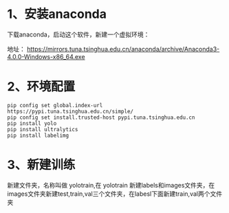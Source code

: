 
# 1、安装anaconda

下载anaconda，启动这个软件，新建一个虚拟环境：

地址： https://mirrors.tuna.tsinghua.edu.cn/anaconda/archive/Anaconda3-4.0.0-Windows-x86_64.exe

# 2、环境配置

```shell
pip config set global.index-url https://pypi.tuna.tsinghua.edu.cn/simple/
pip config set install.trusted-host pypi.tuna.tsinghua.edu.cn
pip install yolo
pip install ultralytics
pip install labelimg
```

# 3、新建训练
新建文件夹，名称叫做 yolotrain,在 yolotrain 新建labels和images文件夹，在images文件夹新建test,train,val三个文件夹，在labesl下面新建train,val两个文件夹
